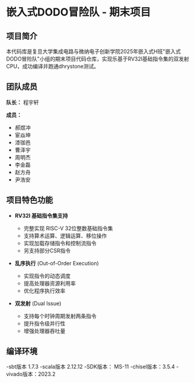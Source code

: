 # 嵌入式DODO冒险队 - 期末项目

## 项目简介

本代码库是复旦大学集成电路与微纳电子创新学院2025年嵌入式H班"嵌入式DODO冒险队"小组的期末项目代码仓库，实现乐基于RV32I基础指令集的双发射CPU，成功编译并跑通dhrystone测试。

## 团队成员

**队长：** 程宇轩

**成员：**
- 郝煜冲
- 宦焱坤  
- 漆珈邑
- 曹泽宇
- 周明杰
- 李金磊
- 赵方舟
- 尹浩安

## 项目特色功能

- **RV32I 基础指令集支持**
  - 完整实现 RISC-V 32位整数基础指令集
  - 支持算术运算、逻辑运算、移位操作
  - 实现加载存储指令和控制流指令
  - 另支持部分CSR指令

- **乱序执行** (Out-of-Order Execution)
  - 实现指令的动态调度
  - 提高处理器资源利用率
  - 优化程序执行效率

- **双发射** (Dual Issue)
  - 支持每个时钟周期发射两条指令
  - 提升指令级并行性
  - 增强处理器吞吐量

## 编译环境
-sbt版本 1.7.3
-scala版本 2.12.12
-SDK版本： MS-11
-chisel版本：3.5.4
-vivado版本：2023.2
